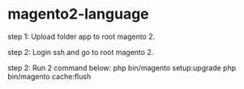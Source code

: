# magento2-language

step 1: Upload folder app to root magento 2.

step 2: Login ssh and go to root magento 2.

step 2: Run 2 command below:
        php bin/magento setup:upgrade
        php bin/magento cache:flush
